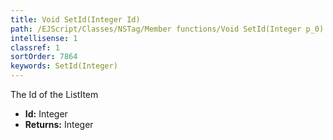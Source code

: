 ```yaml
---
title: Void SetId(Integer Id)
path: /EJScript/Classes/NSTag/Member functions/Void SetId(Integer p_0)
intellisense: 1
classref: 1
sortOrder: 7864
keywords: SetId(Integer)
---
```



The Id of the ListItem



* **Id:** Integer
* **Returns:** Integer


